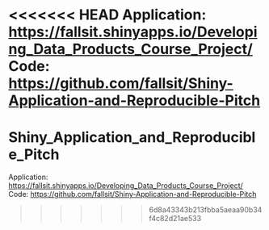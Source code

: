 <<<<<<< HEAD
Application: https://fallsit.shinyapps.io/Developing_Data_Products_Course_Project/
Code: https://github.com/fallsit/Shiny-Application-and-Reproducible-Pitch
=======
# Shiny_Application_and_Reproducible_Pitch
Application: https://fallsit.shinyapps.io/Developing_Data_Products_Course_Project/ Code: https://github.com/fallsit/Shiny-Application-and-Reproducible-Pitch
>>>>>>> 6d8a43343b213fbba5aeaa90b34f4c82d21ae533

